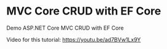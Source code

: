 # MVC Core CRUD with EF Core
Demo ASP.NET Core MVC CRUD with EF Core

Video for this tutorial: https://youtu.be/ad7BVw1Lx9Y

